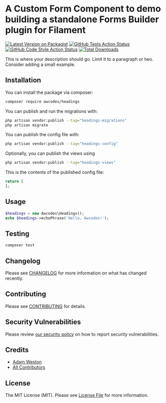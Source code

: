 # A Custom Form Component to demo building a standalone Forms Builder  plugin for Filament

[![Latest Version on Packagist](https://img.shields.io/packagist/v/awcodes/headings.svg?style=flat-square)](https://packagist.org/packages/awcodes/headings)
[![GitHub Tests Action Status](https://img.shields.io/github/actions/workflow/status/awcodes/headings/run-tests.yml?branch=main&label=tests&style=flat-square)](https://github.com/awcodes/headings/actions?query=workflow%3Arun-tests+branch%3Amain)
[![GitHub Code Style Action Status](https://img.shields.io/github/actions/workflow/status/awcodes/headings/fix-php-code-style-issues.yml?branch=main&label=code%20style&style=flat-square)](https://github.com/awcodes/headings/actions?query=workflow%3A"Fix+PHP+code+style+issues"+branch%3Amain)
[![Total Downloads](https://img.shields.io/packagist/dt/awcodes/headings.svg?style=flat-square)](https://packagist.org/packages/awcodes/headings)



This is where your description should go. Limit it to a paragraph or two. Consider adding a small example.

## Installation

You can install the package via composer:

```bash
composer require awcodes/headings
```

You can publish and run the migrations with:

```bash
php artisan vendor:publish --tag="headings-migrations"
php artisan migrate
```

You can publish the config file with:

```bash
php artisan vendor:publish --tag="headings-config"
```

Optionally, you can publish the views using

```bash
php artisan vendor:publish --tag="headings-views"
```

This is the contents of the published config file:

```php
return [
];
```

## Usage

```php
$headings = new Awcodes\Headings();
echo $headings->echoPhrase('Hello, Awcodes!');
```

## Testing

```bash
composer test
```

## Changelog

Please see [CHANGELOG](CHANGELOG.md) for more information on what has changed recently.

## Contributing

Please see [CONTRIBUTING](.github/CONTRIBUTING.md) for details.

## Security Vulnerabilities

Please review [our security policy](../../security/policy) on how to report security vulnerabilities.

## Credits

- [Adam Weston](https://github.com/awcodes)
- [All Contributors](../../contributors)

## License

The MIT License (MIT). Please see [License File](LICENSE.md) for more information.
